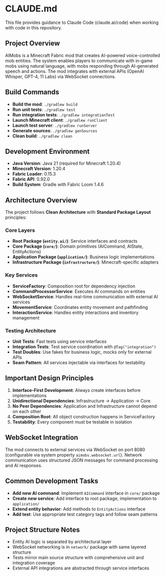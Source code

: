 # CLAUDE.md

This file provides guidance to Claude Code (claude.ai/code) when working with code in this repository.

## Project Overview

AIMobs is a Minecraft Fabric mod that creates AI-powered voice-controlled mob entities. The system enables players to communicate with in-game mobs using natural language, with mobs responding through AI-generated speech and actions. The mod integrates with external APIs (OpenAI Whisper, GPT-4, 11 Labs) via WebSocket connections.

## Build Commands

- **Build the mod**: `./gradlew build`
- **Run unit tests**: `./gradlew test`
- **Run integration tests**: `./gradlew integrationTest`
- **Launch Minecraft client**: `./gradlew runClient`
- **Launch test server**: `./gradlew runServer`
- **Generate sources**: `./gradlew genSources`
- **Clean build**: `./gradlew clean`

## Development Environment

- **Java Version**: Java 21 (required for Minecraft 1.20.4)
- **Minecraft Version**: 1.20.4
- **Fabric Loader**: 0.15.3
- **Fabric API**: 0.92.0
- **Build System**: Gradle with Fabric Loom 1.4.6

## Architecture Overview

The project follows **Clean Architecture** with **Standard Package Layout** principles:

### Core Layers
- **Root Package (`entity.ai/`)**: Service interfaces and contracts
- **Core Package (`core/`)**: Domain primitives (AICommand, AIState, EntityActions)
- **Application Package (`application/`)**: Business logic implementations
- **Infrastructure Package (`infrastructure/`)**: Minecraft-specific adapters

### Key Services
- **ServiceFactory**: Composition root for dependency injection
- **CommandProcessorService**: Executes AI commands on entities
- **WebSocketService**: Handles real-time communication with external AI services
- **MovementService**: Coordinates entity movement and pathfinding
- **InteractionService**: Handles entity interactions and inventory management

### Testing Architecture
- **Unit Tests**: Fast tests using service interfaces
- **Integration Tests**: Test service coordination with `@Tag("integration")`
- **Test Doubles**: Use fakes for business logic, mocks only for external APIs
- **Seam Pattern**: All services injectable via interfaces for testability

## Important Design Principles

1. **Interface-First Development**: Always create interfaces before implementations
2. **Unidirectional Dependencies**: Infrastructure → Application → Core
3. **No Peer Dependencies**: Application and Infrastructure cannot depend on each other
4. **Composition Root**: All object construction happens in ServiceFactory
5. **Testability**: Every component must be testable in isolation

## WebSocket Integration

The mod connects to external services via WebSocket on port 8080 (configurable via system property `aimobs.websocket.url`). Network communication uses structured JSON messages for command processing and AI responses.

## Common Development Tasks

- **Add new AI command**: Implement `AICommand` interface in `core/` package
- **Create new service**: Add interface to root package, implementation to `application/`
- **Extend entity behavior**: Add methods to `EntityActions` interface
- **Add test**: Use appropriate test category tags and follow seam patterns

## Project Structure Notes

- Entity AI logic is separated by architectural layer
- WebSocket networking is in `network/` package with same layered structure  
- Tests mirror main source structure with comprehensive unit and integration coverage
- External API integrations are abstracted through service interfaces